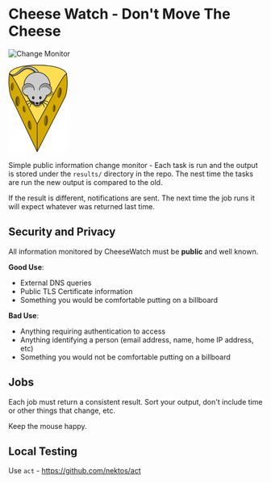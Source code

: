 # Cheese Watch - Don't Move The Cheese

![Change Monitor](https://github.com/pauldoomgov/cheesewatch/workflows/Change%20Monitor/badge.svg)


![Mouse minding its cheese](misc/mouse-with-cheese.png)

Simple public information change monitor - Each task is run and
the output is stored under the `results/` directory in the repo.
The nest time the tasks are run the new output is compared to the old.

If the result is different, notifications are sent.   The next time
the job runs it will expect whatever was returned last time.

## Security and Privacy

All information monitored by CheeseWatch must be **public** and
well known.

**Good Use**:
* External DNS queries
* Public TLS Certificate information
* Something you would be comfortable putting on a billboard

**Bad Use**:
* Anything requiring authentication to access
* Anything identifying a person (email address, name, home IP address, etc)
* Something you would not be comfortable putting on a billboard

## Jobs

Each job must return a consistent result.   Sort your output,
don't include time or other things that change, etc.

Keep the mouse happy.

## Local Testing

Use `act` - https://github.com/nektos/act
